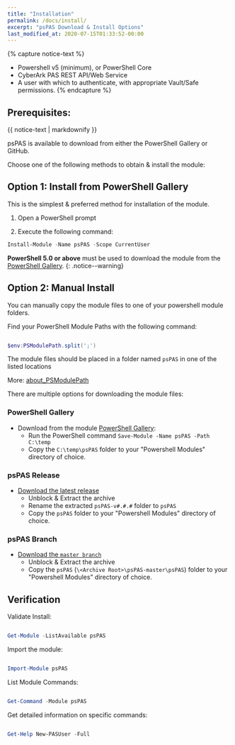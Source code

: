 ```yaml
---
title: "Installation"
permalink: /docs/install/
excerpt: "psPAS Download & Install Options"
last_modified_at: 2020-07-15T01:33:52-00:00
---
```


{% capture notice-text %}
- Powershell v5 (minimum), or PowerShell Core
- CyberArk PAS REST API/Web Service
- A user with which to authenticate, with appropriate Vault/Safe permissions.
{% endcapture %}

<div class="notice--info">
  <h2>Prerequisites:</h2>
  {{ notice-text | markdownify }}
</div>

psPAS is available to download from either the PowerShell Gallery or GitHub.

Choose one of the following methods to obtain & install the module:

## Option 1: Install from PowerShell Gallery

This is the simplest & preferred method for installation of the module.

1. Open a PowerShell prompt

2. Execute the following command:

```powershell
Install-Module -Name psPAS -Scope CurrentUser
```

**PowerShell 5.0 or above** must be used to download the module from the [PowerShell Gallery](https://www.powershellgallery.com/packages/psPAS/).
{: .notice--warning}

## Option 2: Manual Install

You can manually copy the module files to one of your powershell module folders.

Find your PowerShell Module Paths with the following command:

```powershell

$env:PSModulePath.split(';')

```

The module files should be placed in a folder named `psPAS` in one of the listed locations

More: [about_PSModulePath](https://docs.microsoft.com/en-us/powershell/module/microsoft.powershell.core/about/about_psmodulepath)

There are multiple options for downloading the module files:

### PowerShell Gallery

- Download from the module [PowerShell Gallery](https://www.powershellgallery.com/packages/psPAS/):
  - Run the PowerShell command `Save-Module -Name psPAS -Path C:\temp`
  - Copy the `C:\temp\psPAS` folder to your "Powershell Modules" directory of choice.

### psPAS Release

- [Download the latest release](https://github.com/pspete/psPAS/releases/latest)
  - Unblock & Extract the archive
  - Rename the extracted `psPAS-v#.#.#` folder to `psPAS`
  - Copy the `psPAS` folder to your "Powershell Modules" directory of choice.

### psPAS Branch

- [Download the ```master branch```](https://github.com/pspete/psPAS/archive/master.zip)
  - Unblock & Extract the archive
  - Copy the `psPAS` (`\<Archive Root>\psPAS-master\psPAS`) folder to your "Powershell Modules" directory of choice.

## Verification

Validate Install:

```powershell

Get-Module -ListAvailable psPAS

```

Import the module:

```powershell

Import-Module psPAS

```

List Module Commands:

```powershell

Get-Command -Module psPAS

```

Get detailed information on specific commands:

```powershell

Get-Help New-PASUser -Full

```
